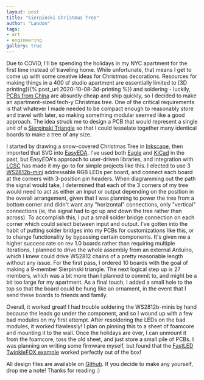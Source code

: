 ```yaml
---
layout: post
title: "Sierpinski Christmas Tree"
author: "Landon"
tags:
- art
- engineering
gallery: true
---
```


Due to COVID, I'll be spending the holidays in my NYC apartment for the first time instead of traveling home. While unfortunate, that means I get to come up with some creative ideas for Christmas decorations. Resources for making things in a 400 sf studio apartment are essentially limited to [3D printing]({% post_url 2020-10-08-3d-printing %}) and soldering - luckily, [PCBs from China](https://jlcpcb.com/) are absurdly cheap and ship quickly, so I decided to make an apartment-sized tech-y Christmas tree. One of the critical requirements is that whatever I made needed to be compact enough to reasonably store and travel with later, so making something modular seemed like a good approach. The idea struck me to design a PCB that would represent a single unit of a [Sierpinski Triangle](https://en.wikipedia.org/wiki/Sierpi%C5%84ski_triangle) so that I could tesselate together many identical boards to make a tree of any size.

<div class="gallery">
<figure name="2020-11-29-xmas-decorations-1.png" alt="Design in EasyEDA" caption="Design previewed in EasyEDA"></figure>
<figure name="2" alt="Single module (front)" caption="Single module, assembled (front)"></figure>
<figure name="3" alt="Single module (back)" caption="Single module, assembled (back)"></figure>
<figure name="4" alt="Solder Bridge" caption="Closeup of the solder bridge used to select in/out for each of the 3 corners"></figure>
<figure name="2020-11-29-xmas-decorations-5.gif" alt="9-module assembly" caption="9-module assembly"></figure>
</div>

I started by drawing a snow-covered Christmas Tree in [Inkscape](https://inkscape.org/), then imported that SVG into [EasyEDA](https://easyeda.com/). I've used both [Eagle](https://www.autodesk.com/products/eagle/overview) and [KiCad](https://kicad.org/) in the past, but EasyEDA's approach to user-driven libraries, and integration with [LCSC](https://lcsc.com/) has made it my go-to for simple projects like this. I elected to use 3 [WS2812b-mini](https://lcsc.com/product-detail/Light-Emitting-Diodes-LED_Worldsemi-WS2812B-Mini_C527089.html) addressable RGB LEDs per board, and connect each board at the corners with 3-position pin headers. When diagramming out the path the signal would take, I determined that each of the 3 corners of my tree would need to act as either an input or output depending on the position in the overall arrangement, given that I was planning to power the tree from a bottom corner and didn't want any "horizontal" connections, only "vertical" connections (ie, the signal had to go up and down the tree rather than across). To accomplish this, I put a small solder bridge connection on each corner which could select between input and output. I've gotten into the habit of putting solder bridges into my PCBs for customizations like this, or to change functionality by bypassing certain components. It's given me a higher success rate on rev 1.0 boards rather than requiring multiple iterations. I planned to drive the whole assembly from an external Arduino, which I knew could drive WS2812 chains of a pretty reasonable length without any issue. For the first pass, I ordered 10 boards with the goal of making a 9-member Sierpinski triangle. The next logical step up is 27 members, which was a bit more than I planned to commit to, and might be a bit too large for my apartment. As a final touch, I added a small hole to the top so that the board could be hung like an ornament, in the event that I send these boards to friends and family.

Overall, it worked great! I had trouble soldering the WS2812b-minis by hand because the leads go under the component, and so I wound up with a few bad modules on my first attempt. After resoldering the LEDs on the bad modules, it worked flawlessly! I plan on pinning this to a sheet of foamcore and mounting it to the wall. Once the holidays are over, I can unmount it from the foamcore, toss the old sheet, and just store a small pile of PCBs. I was planning on writing some firmware myself, but found that the [FastLED TwinkleFOX example](https://github.com/FastLED/FastLED/blob/master/examples/TwinkleFox/TwinkleFox.ino) worked perfectly out of the box!

All design files are available on [Github](https://github.com/lycarter/sierpinski-tree). If you decide to make any yourself, drop me a note! Thanks for reading :)